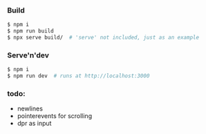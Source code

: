 ### Build

```bash
$ npm i
$ npm run build
$ npx serve build/  # 'serve' not included, just as an example
```

### Serve'n'dev

```bash
$ npm i
$ npm run dev  # runs at http://localhost:3000
```

### todo:

- newlines
- pointerevents for scrolling
- dpr as input
